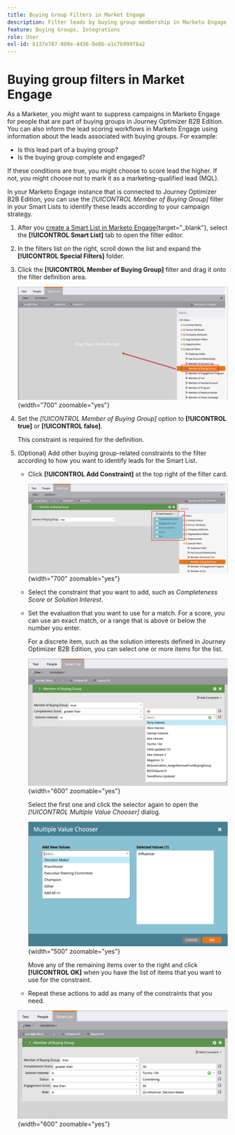 ```yaml
---
title: Buying Group Filters in Market Engage
description: Filter leads by buying group membership in Marketo Engage Smart Lists to optimize campaigns and lead scoring with Journey Optimizer B2B Edition.
feature: Buying Groups, Integrations
role: User
exl-id: b137e787-808e-4d36-8e8b-a1c7b999f8a2
---
```

# Buying group filters in Market Engage

As a Marketer, you might want to suppress campaigns in Marketo Engage for people that are part of buying groups in Journey Optimizer B2B Edition. You can also inform the lead scoring workflows in Marketo Engage using information about the leads associated with buying groups. For example:

* Is this lead part of a buying group?
* Is the buying group complete and engaged?

If these conditions are true, you might choose to score lead the higher. If not, you might choose not to mark it as a marketing-qualified lead (MQL).

In your Marketo Engage instance that is connected to Journey Optimizer B2B Edition, you can use the _[!UICONTROL Member of Buying Group]_ filter in your Smart Lists to identify these leads according to your campaign strategy.

1. After you [create a Smart List in Marketo Engage](https://experienceleague.adobe.com/en/docs/marketo/using/product-docs/core-marketo-concepts/smart-lists-and-static-lists/creating-a-smart-list/create-a-smart-list){target="_blank"}, select the **[!UICONTROL Smart List]** tab to open the filter editor. 

1. In the filters list on the right, scroll down the list and expand the **[!UICONTROL Special Filters]** folder.

1. Click the **[!UICONTROL Member of Buying Group]** filter and drag it onto the filter definition area.

   ![Add the Member of Buying Group filter to the Smart List](./assets/me-member-of-buying-group-filter-add.png){width="700" zoomable="yes"}

1. Set the _[!UICONTROL Member of Buying Group]_ option to **[!UICONTROL true]** or **[!UICONTROL false]**. 

   This constraint is required for the definition.

1. (Optional) Add other buying group-related constraints to the filter according to how you want to identify leads for the Smart List.

   * Click **[!UICONTROL Add Constraint]** at the top right of the filter card.

     ![Select another constraint](./assets/me-member-of-buying-group-filter-add-constraint.png){width="700" zoomable="yes"}

   * Select the constraint that you want to add, such as _Completeness Score_ or _Solution Interest_.

   * Set the evaluation that you want to use for a match. For a score, you can use an exact match, or a range that is above or below the number you enter. 
   
      For a discrete item, such as the solution interests defined in Journey Optimizer B2B Edition, you can select one or more items for the list.
      
      ![Select a value for the constraint from the list](./assets/me-member-of-buying-group-filter-constraint-list.png){width="600" zoomable="yes"}

      Select the first one and click the selector again to open the _[!UICONTROL Multiple Value Chooser]_ dialog.

      ![Select multiple values for the constraint](./assets/me-member-of-buying-group-filter-constraint-multiple-value.png){width="500" zoomable="yes"}

      Move any of the remaining items over to the right and click **[!UICONTROL OK]** when you have the list of items that you want to use for the constraint.

   * Repeat these actions to add as many of the constraints that you need.

   ![Member of Buying Group filter with multiple constraints](./assets/me-member-of-buying-group-filter-constraints-complete.png){width="600" zoomable="yes"}
